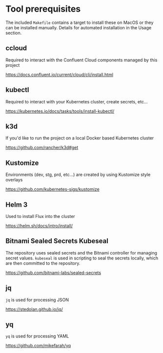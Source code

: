 # Tool prerequisites

The included `Makefile` contains a target to install these on MacOS or they can be installed manually. Details for automated installation in the Usage section.

## ccloud
Required to interact with the Confluent Cloud components managed by this project

https://docs.confluent.io/current/cloud/cli/install.html

## kubectl
Required to interact with your Kubernetes cluster, create secrets, etc...

https://kubernetes.io/docs/tasks/tools/install-kubectl/

## k3d
If you'd like to run the project on a local Docker based Kubernetes cluster

https://github.com/rancher/k3d#get

## Kustomize
Environments (dev, stg, prd, etc...) are created by using Kustomize style overlays

https://github.com/kubernetes-sigs/kustomize

## Helm 3
Used to install Flux into the cluster

https://helm.sh/docs/intro/install/

## Bitnami Sealed Secrets Kubeseal
The repository uses sealed secrets and the Bitnami controller for managing secret values. `kubeseal` is used in scripting to seal the secrets locally, which are then committed to the repository.

https://github.com/bitnami-labs/sealed-secrets

## jq
`jq` is used for processing JSON

https://stedolan.github.io/jq/

## yq
`yq` is used for processing YAML

https://github.com/mikefarah/yq


